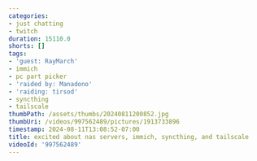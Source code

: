 ```yaml
---
categories:
- just chatting
- twitch
duration: 15110.0
shorts: []
tags:
- 'guest: RayMarch'
- immich
- pc part picker
- 'raided by: Manadono'
- 'raiding: tirsod'
- syncthing
- tailscale
thumbPath: /assets/thumbs/20240811200852.jpg
thumbUri: /videos/997562489/pictures/1913733896
timestamp: 2024-08-11T13:08:52-07:00
title: excited about nas servers, immich, syncthing, and tailscale
videoId: '997562489'
---
```

